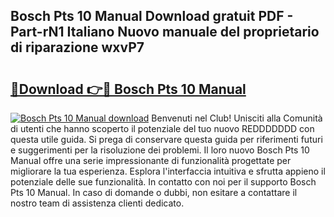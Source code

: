 ## Bosch Pts 10 Manual Download gratuit PDF - Part-rN1 Italiano Nuovo manuale del proprietario di riparazione wxvP7

# <h2><a href="http://dfcfvt8.blite.top/?on=Bosch+Pts+10+Manual">🔗Download 👉🔴 Bosch Pts 10 Manual</a></h2>

[![Bosch Pts 10 Manual download](https://i.imgur.com/lujVjoI.png)](http://dfcfvt8.blite.top/?on=Bosch+Pts+10+Manual)
Benvenuti nel Club! Unisciti alla Comunità di utenti che hanno scoperto il potenziale del tuo nuovo REDDDDDDD con questa utile guida. Si prega di conservare questa guida per riferimenti futuri e suggerimenti per la risoluzione dei problemi. Il loro nuovo Bosch Pts 10 Manual offre una serie impressionante di funzionalità progettate per migliorare la tua esperienza. Esplora l'interfaccia intuitiva e sfrutta appieno il potenziale delle sue funzionalità. In contatto con noi per il supporto Bosch Pts 10 Manual. In caso di domande o dubbi, non esitare a contattare il nostro team di assistenza clienti dedicato.
